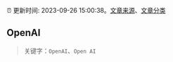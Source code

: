 :alarm_clock: 更新时间: 2023-09-26 15:00:38。[文章来源](/README.md)、[文章分类](/TAGS.md)

## OpenAI


> 关键字：`OpenAI`、`Open AI`



